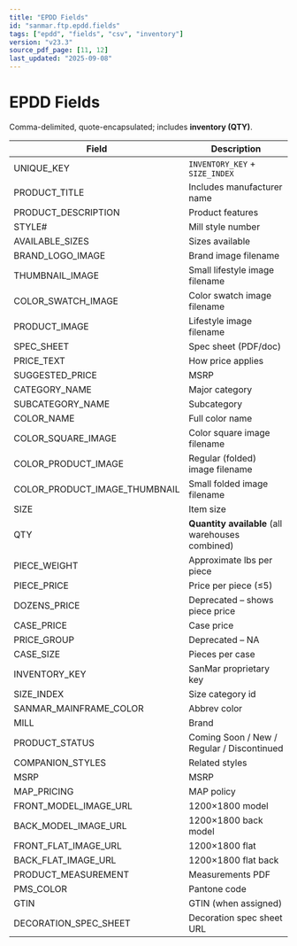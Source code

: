 ```yaml
---
title: "EPDD Fields"
id: "sanmar.ftp.epdd.fields"
tags: ["epdd", "fields", "csv", "inventory"]
version: "v23.3"
source_pdf_page: [11, 12]
last_updated: "2025-09-08"
---
```


# EPDD Fields

Comma-delimited, quote-encapsulated; includes **inventory (QTY)**.

| Field | Description |
|---|---|
| UNIQUE_KEY | `INVENTORY_KEY` + `SIZE_INDEX` |
| PRODUCT_TITLE | Includes manufacturer name |
| PRODUCT_DESCRIPTION | Product features |
| STYLE# | Mill style number |
| AVAILABLE_SIZES | Sizes available |
| BRAND_LOGO_IMAGE | Brand image filename |
| THUMBNAIL_IMAGE | Small lifestyle image filename |
| COLOR_SWATCH_IMAGE | Color swatch image filename |
| PRODUCT_IMAGE | Lifestyle image filename |
| SPEC_SHEET | Spec sheet (PDF/doc) |
| PRICE_TEXT | How price applies |
| SUGGESTED_PRICE | MSRP |
| CATEGORY_NAME | Major category |
| SUBCATEGORY_NAME | Subcategory |
| COLOR_NAME | Full color name |
| COLOR_SQUARE_IMAGE | Color square image filename |
| COLOR_PRODUCT_IMAGE | Regular (folded) image filename |
| COLOR_PRODUCT_IMAGE_THUMBNAIL | Small folded image filename |
| SIZE | Item size |
| QTY | **Quantity available** (all warehouses combined) |
| PIECE_WEIGHT | Approximate lbs per piece |
| PIECE_PRICE | Price per piece (≤5) |
| DOZENS_PRICE | Deprecated – shows piece price |
| CASE_PRICE | Case price |
| PRICE_GROUP | Deprecated – NA |
| CASE_SIZE | Pieces per case |
| INVENTORY_KEY | SanMar proprietary key |
| SIZE_INDEX | Size category id |
| SANMAR_MAINFRAME_COLOR | Abbrev color |
| MILL | Brand |
| PRODUCT_STATUS | Coming Soon / New / Regular / Discontinued |
| COMPANION_STYLES | Related styles |
| MSRP | MSRP |
| MAP_PRICING | MAP policy |
| FRONT_MODEL_IMAGE_URL | 1200×1800 model |
| BACK_MODEL_IMAGE_URL | 1200×1800 back model |
| FRONT_FLAT_IMAGE_URL | 1200×1800 flat |
| BACK_FLAT_IMAGE_URL | 1200×1800 flat back |
| PRODUCT_MEASUREMENT | Measurements PDF |
| PMS_COLOR | Pantone code |
| GTIN | GTIN (when assigned) |
| DECORATION_SPEC_SHEET | Decoration spec sheet URL |
